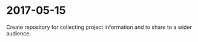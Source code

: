 # 2017-05-15
Create repository for collecting project information and to share to a wider audience.
